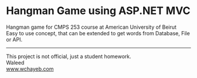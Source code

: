# Hangman Game using ASP.NET MVC
Hangman game for CMPS 253 course at American University of Beirut<br />
Easy to use concept, that can be extended to get words from Database, File or API.<br />

----
This project is not official, just a student homework.<br />
Waleed<br />
www.wchayeb.com

